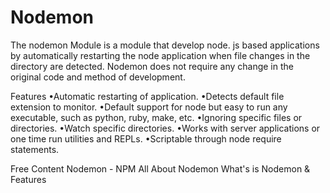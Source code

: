 # Nodemon

The nodemon Module is a module that develop node. js based applications by automatically restarting the node application when file changes in the directory are detected. Nodemon does not require any change in the original code and method of development.

Features
•Automatic restarting of application.
•Detects default file extension to monitor.
•Default support for node but easy to run any executable, such as python, ruby, make, etc.
•Ignoring specific files or directories.
•Watch specific directories.
•Works with server applications or one time run utilities and REPLs.
•Scriptable through node require statements.

<ResourceGroupTitle>Free Content</ResourceGroupTitle>
<BadgeLink colorScheme='blue' badgeText='Official Website' href='https://www.npmjs.com/package/nodemon'>Nodemon - NPM</BadgeLink>
<BadgeLink badgeText='Watch' href='https://m.youtube.com/watch?v=5kE9n0fkcFc'>All About Nodemon</BadgeLink>
<BadgeLink colorScheme='yellow' badgeText='Read' href='https://nodemon.io/'>What's is Nodemon & Features</BadgeLink>
